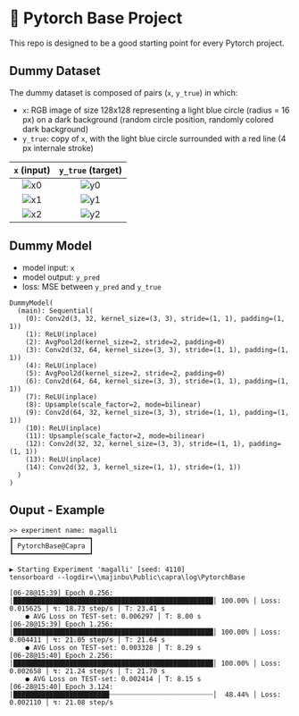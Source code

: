 # 🐐 Pytorch Base Project
This repo is designed to be a good starting point for every Pytorch project.

## Dummy Dataset
The dummy dataset is composed of pairs (`x`, `y_true`) in which:
* `x`: RGB image of size 128x128 representing a light blue circle (radius = 16 px)
	on a dark background (random circle position, randomly colored dark background)
* `y_true`: copy of `x`, with the light blue circle surrounded with a red line (4 px internale stroke)

| `x` (input)                            | `y_true` (target)                     |
|:--------------------------------------:|:-------------------------------------:|
| ![x0](dataset/samples/sample_x_0.png)  | ![y0](dataset/samples/sample_y_0.png) |
| ![x1](dataset/samples/sample_x_1.png)  | ![y1](dataset/samples/sample_y_1.png) |
| ![x2](dataset/samples/sample_x_2.png)  | ![y2](dataset/samples/sample_y_2.png) |

## Dummy Model
* model input: `x`
* model output: `y_pred`
* loss: MSE between `y_pred` and `y_true`

```
DummyModel(
  (main): Sequential(
    (0): Conv2d(3, 32, kernel_size=(3, 3), stride=(1, 1), padding=(1, 1))
    (1): ReLU(inplace)
    (2): AvgPool2d(kernel_size=2, stride=2, padding=0)
    (3): Conv2d(32, 64, kernel_size=(3, 3), stride=(1, 1), padding=(1, 1))
    (4): ReLU(inplace)
    (5): AvgPool2d(kernel_size=2, stride=2, padding=0)
    (6): Conv2d(64, 64, kernel_size=(3, 3), stride=(1, 1), padding=(1, 1))
    (7): ReLU(inplace)
    (8): Upsample(scale_factor=2, mode=bilinear)
    (9): Conv2d(64, 32, kernel_size=(3, 3), stride=(1, 1), padding=(1, 1))
    (10): ReLU(inplace)
    (11): Upsample(scale_factor=2, mode=bilinear)
    (12): Conv2d(32, 32, kernel_size=(3, 3), stride=(1, 1), padding=(1, 1))
    (13): ReLU(inplace)
    (14): Conv2d(32, 3, kernel_size=(1, 1), stride=(1, 1))
  )
)
```

## Ouput - Example

```
>> experiment name: magalli
┏━━━━━━━━━━━━━━━━━━━┓
┃ PytorchBase@Capra ┃
┗━━━━━━━━━━━━━━━━━━━┛

▶ Starting Experiment 'magalli' [seed: 4110]
tensorboard --logdir=\\majinbu\Public\capra\log\PytorchBase

[06-28@15:39] Epoch 0.256: │██████████████████████████████████████████████████│ 100.00% │ Loss: 0.015625 │ ↯: 18.73 step/s │ T: 23.41 s
	● AVG Loss on TEST-set: 0.006297 │ T: 8.00 s
[06-28@15:39] Epoch 1.256: │██████████████████████████████████████████████████│ 100.00% │ Loss: 0.004411 │ ↯: 21.05 step/s │ T: 21.64 s
	● AVG Loss on TEST-set: 0.003328 │ T: 8.29 s
[06-28@15:40] Epoch 2.256: │██████████████████████████████████████████████████│ 100.00% │ Loss: 0.002658 │ ↯: 21.24 step/s │ T: 21.70 s
	● AVG Loss on TEST-set: 0.002414 │ T: 8.15 s
[06-28@15:40] Epoch 3.124: │████████████████████████┈┈┈┈┈┈┈┈┈┈┈┈┈┈┈┈┈┈┈┈┈┈┈┈┈┈│  48.44% │ Loss: 0.002110 │ ↯: 21.08 step/s
```
